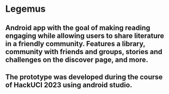 # Legemus

## Android app with the goal of making reading engaging while allowing users to share literature in a friendly community. Features a library, community with friends and groups, stories and challenges on the discover page, and more.

## The prototype was developed during the course of HackUCI 2023 using android studio.
